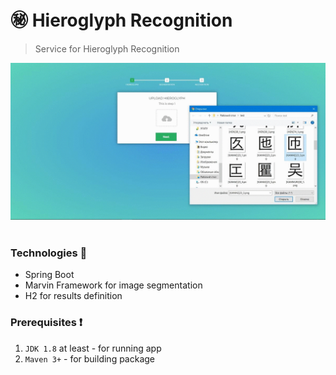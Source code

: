 # :secret: Hieroglyph Recognition
> Service for Hieroglyph Recognition
> 
![enter image description here](https://github.com/ElinaValieva/chinese-hieroglyph-recognition/blob/master/ezgif.com-gif-maker%20(1).gif)
&nbsp;
### Technologies :hammer:
 - Spring Boot
 - Marvin Framework for image segmentation
 - H2 for results definition
&nbsp;
### Prerequisites :heavy_exclamation_mark:
 1. `JDK 1.8` at least - for running app
 2. `Maven 3+`            - for building package
